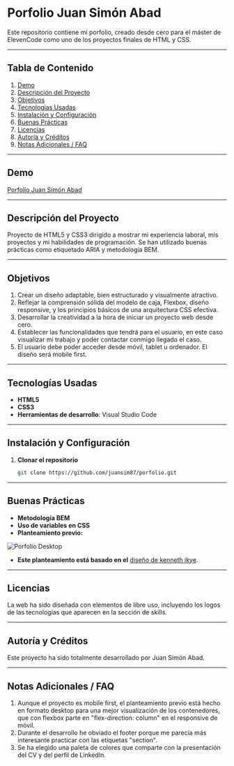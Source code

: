 # Porfolio Juan Simón Abad

Este repositorio contiene mi porfolio, creado desde cero para el máster de ElevenCode como uno de los proyectos finales de HTML y CSS.

---

## Tabla de Contenido
1. [Demo](#demo)  
2. [Descripción del Proyecto](#descripción-del-proyecto)  
3. [Objetivos](#objetivos)  
4. [Tecnologías Usadas](#tecnologías-usadas)  
5. [Instalación y Configuración](#instalación-y-configuración)  
6. [Buenas Prácticas](#buenas-prácticas)  
7. [Licencias](#licencias)  
8. [Autoría y Créditos](#autoría-y-créditos)  
9. [Notas Adicionales / FAQ](#notas-adicionales--faq)  

---

## Demo
[Porfolio Juan Simón Abad](https://https://juan-simon-porfolio.netlify.app/)

---

## Descripción del Proyecto
Proyecto de HTML5 y CSS3 dirigido a mostrar mi experiencia laboral, mis proyectos y mi habilidades de programación. Se han utilizado buenas prácticas como etiquetado ARIA y metodología BEM.

---

## Objetivos
1. Crear un diseño adaptable, bien estructurado y visualmente atractivo.
2. Reflejar la comprensión sólida del modelo de caja, Flexbox, diseño responsive, y los principios básicos de una arquitectura CSS efectiva.
3. Desarrollar la creatividad a la hora de iniciar un proyecto web desde cero.
4. Establecer las funcionalidades que tendrá para el usuario, en este caso visualizar mi trabajo y poder contactar conmigo llegado el caso.
5. El usuario debe poder acceder desde móvil, tablet u ordenador. El diseño será mobile first.

---

## Tecnologías Usadas
- **HTML5**
- **CSS3**
- **Herramientas de desarrollo**: Visual Studio Code

---

## Instalación y Configuración
1. **Clonar el repositorio**  
   ```bash
   git clone https://github.com/juansim87/porfolio.git
---

## Buenas Prácticas
- **Metodología BEM**
- **Uso de variables en CSS**
- **Planteamiento previo:**

![Porfolio Desktop](/docs/photos/porfolio-desktop.jpg "Logo Title Text 1")

- **Este planteamiento está basado en el** [diseño de kenneth ikye](https://www.behance.net/gallery/208543069/Portfolio-UI-and-Frontend-web-dev?tracking_source=search_projects|frontend+portfolio&l=3).
---

## Licencias
La web ha sido diseñada con elementos de libre uso, incluyendo los logos de las tecnologías que aparecen en la sección de skills.

---

## Autoría y Créditos
Este proyecto ha sido totalmente desarrollado por Juan Simón Abad.

---

## Notas Adicionales / FAQ
1. Aunque el proyecto es mobile first, el planteamiento previo está hecho en formato desktop para una mejor visualización de los contenedores, que con flexbox parte en "flex-direction: column" en el responsive de móvil.
2. Durante el desarrollo he obviado el footer porque me parecía más interesante practicar con las etiquetas "section".
3. Se ha elegido una paleta de colores que comparte con la presentación del CV y del perfil de LinkedIn.
